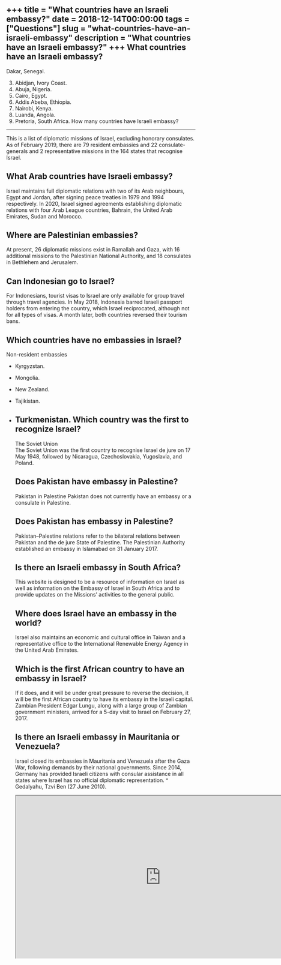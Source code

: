 +++
title = "What countries have an Israeli embassy?"
date = 2018-12-14T00:00:00
tags = ["Questions"]
slug = "what-countries-have-an-israeli-embassy"
description = "What countries have an Israeli embassy?"
+++
What countries have an Israeli embassy?
---------------------------------------

Dakar, Senegal.

3. Abidjan, Ivory Coast.
4. Abuja, Nigeria.
5. Cairo, Egypt.
6. Addis Abeba, Ethiopia.
7. Nairobi, Kenya.
8. Luanda, Angola.
9. Pretoria, South Africa.
How many countries have Israeli embassy?
----------------------------------------

This is a list of diplomatic missions of Israel, excluding honorary consulates. As of February 2019, there are 79 resident embassies and 22 consulate-generals and 2 representative missions in the 164 states that recognise Israel.

What Arab countries have Israeli embassy?
-----------------------------------------

Israel maintains full diplomatic relations with two of its Arab neighbours, Egypt and Jordan, after signing peace treaties in 1979 and 1994 respectively. In 2020, Israel signed agreements establishing diplomatic relations with four Arab League countries, Bahrain, the United Arab Emirates, Sudan and Morocco.

Where are Palestinian embassies?
--------------------------------

At present, 26 diplomatic missions exist in Ramallah and Gaza, with 16 additional missions to the Palestinian National Authority, and 18 consulates in Bethlehem and Jerusalem.

Can Indonesian go to Israel?
----------------------------

For Indonesians, tourist visas to Israel are only available for group travel through travel agencies. In May 2018, Indonesia barred Israeli passport holders from entering the country, which Israel reciprocated, although not for all types of visas. A month later, both countries reversed their tourism bans.

Which countries have no embassies in Israel?
--------------------------------------------

Non-resident embassies

- Kyrgyzstan.
- Mongolia.
- New Zealand.
- Tajikistan.
- Turkmenistan. Which country was the first to recognize Israel?
    ------------------------------------------------
    
    The Soviet Union  
    The Soviet Union was the first country to recognise Israel de jure on 17 May 1948, followed by Nicaragua, Czechoslovakia, Yugoslavia, and Poland.
    
    Does Pakistan have embassy in Palestine?
    ----------------------------------------
    
    Pakistan in Palestine Pakistan does not currently have an embassy or a consulate in Palestine.
    
    Does Pakistan has embassy in Palestine?
    ---------------------------------------
    
    Pakistan–Palestine relations refer to the bilateral relations between Pakistan and the de jure State of Palestine. The Palestinian Authority established an embassy in Islamabad on 31 January 2017.
    
    Is there an Israeli embassy in South Africa?
    --------------------------------------------
    
    This website is designed to be a resource of information on Israel as well as information on the Embassy of Israel in South Africa and to provide updates on the Missions’ activities to the general public.
    
    Where does Israel have an embassy in the world?
    -----------------------------------------------
    
    Israel also maintains an economic and cultural office in Taiwan and a representative office to the International Renewable Energy Agency in the United Arab Emirates.
    
    Which is the first African country to have an embassy in Israel?
    ----------------------------------------------------------------
    
    If it does, and it will be under great pressure to reverse the decision, it will be the first African country to have its embassy in the Israeli capital. Zambian President Edgar Lungu, along with a large group of Zambian government ministers, arrived for a 5-day visit to Israel on February 27, 2017.
    
    Is there an Israeli embassy in Mauritania or Venezuela?
    -------------------------------------------------------
    
    Israel closed its embassies in Mauritania and Venezuela after the Gaza War, following demands by their national governments. Since 2014, Germany has provided Israeli citizens with consular assistance in all states where Israel has no official diplomatic representation. ^ Gedalyahu, Tzvi Ben (27 June 2010).
    
    <iframe allow="accelerometer; autoplay; clipboard-write; encrypted-media; gyroscope; picture-in-picture" allowfullscreen="" class="__youtube_prefs__  epyt-is-override  no-lazyload" data-no-lazy="1" data-origheight="433" data-origwidth="770" data-skipgform_ajax_framebjll="" height="433" id="_ytid_83079" loading="lazy" src="https://www.youtube.com/embed/M2yiG2GsOi8?enablejsapi=1&autoplay=0&cc_load_policy=0&cc_lang_pref=&iv_load_policy=1&loop=0&modestbranding=0&rel=1&fs=1&playsinline=0&autohide=2&theme=dark&color=red&controls=1&" title="YouTube player" width="770"></iframe>